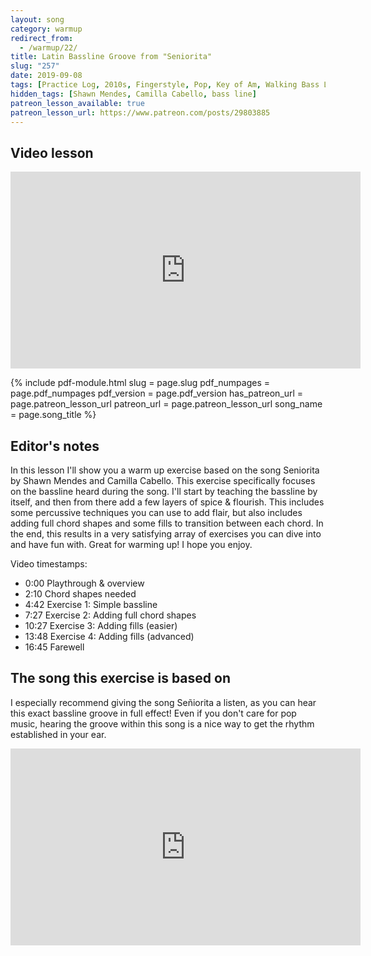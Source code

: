 ```yaml
---
layout: song
category: warmup
redirect_from:
  - /warmup/22/
title: Latin Bassline Groove from "Seniorita"
slug: "257"
date: 2019-09-08
tags: [Practice Log, 2010s, Fingerstyle, Pop, Key of Am, Walking Bass Lines]
hidden_tags: [Shawn Mendes, Camilla Cabello, bass line]
patreon_lesson_available: true
patreon_lesson_url: https://www.patreon.com/posts/29803885
---
```




## Video lesson

<iframe width="560" height="315" src="https://www.youtube.com/embed/A8m3e3Vj7v4?showinfo=0" frameborder="0" allowfullscreen></iframe>

<!-- Coming soon... -->

<!-- PDF coming soon... check back within the hour! -->

{% include pdf-module.html
     slug = page.slug
     pdf_numpages = page.pdf_numpages
     pdf_version = page.pdf_version
     has_patreon_url = page.patreon_lesson_url
     patreon_url = page.patreon_lesson_url
     song_name = page.song_title %}

## Editor's notes

In this lesson I'll show you a warm up exercise based on the song Seniorita by Shawn Mendes and Camilla Cabello. This exercise specifically focuses on the bassline heard during the song. I'll start by teaching the bassline by itself, and then from there add a few layers of spice & flourish. This includes some percussive techniques you can use to add flair, but also includes adding full chord shapes and some fills to transition between each chord. In the end, this results in a very satisfying array of exercises you can dive into and have fun with. Great for warming up! I hope you enjoy.

Video timestamps:

- 0:00 Playthrough & overview
- 2:10 Chord shapes needed
- 4:42 Exercise 1: Simple bassline
- 7:27 Exercise 2: Adding full chord shapes
- 10:27 Exercise 3: Adding fills (easier)
- 13:48 Exercise 4: Adding fills (advanced)
- 16:45 Farewell

## The song this exercise is based on

I especially recommend giving the song Señiorita a listen, as you can hear this exact bassline groove in full effect! Even if you don't care for pop music, hearing the groove within this song is a nice way to get the rhythm established in your ear.

<iframe width="560" height="315" src="https://www.youtube.com/embed/3NcL3yUK4S0" frameborder="0" allow="accelerometer; autoplay; encrypted-media; gyroscope; picture-in-picture" allowfullscreen></iframe>
